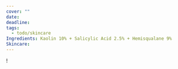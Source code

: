 ```yaml
---
cover: ""
date: 
deadline: 
tags:
  - todo/skincare
Ingredients: Kaolin 10% + Salicylic Acid 2.5% + Hemisqualane 9%
Skincare: 
---
```

!
